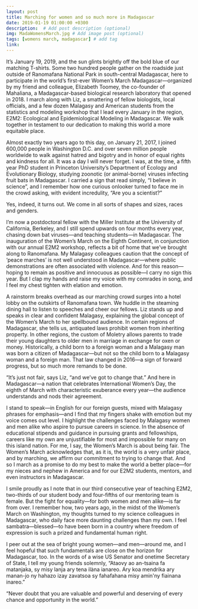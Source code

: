 ```yaml
---
layout: post
title: Marching for women and so much more in Madagascar
date: 2019-01-19 01:00:00 +0300
description:  # Add post description (optional)
img: MadaWomensMarch.jpg # Add image post (optional)
tags: [womens march, madagascar] # add tag
link:
---
```

It’s January 19, 2019, and the sun glints brightly off the bold blue of our matching T-shirts. Some two hundred people gather on the roadside just outside of Ranomafana National Park in south-central Madagascar, here to participate in the world’s first-ever Women’s March Madagascar—organized by my friend and colleague, Elizabeth Toomey, the co-founder of Mahaliana, a Madagascar-based biological research laboratory that opened in 2018. I march along with Liz, a smattering of fellow biologists, local officials, and a few dozen Malagasy and American students from the statistics and modeling workshop that I lead every January in the region, E2M2: Ecological and Epidemiological Modeling in Madagascar. We walk together in testament to our dedication to making this world a more equitable place.

Almost exactly two years ago to this day, on January 21, 2017,  I joined 600,000 people in Washington D.C. and over seven million people worldwide to walk against hatred and bigotry and in honor of equal rights and kindness for all. It was a day I will never forget. I was, at the time, a fifth year PhD student in Princeton University’s Department of Ecology and Evolutionary Biology, studying zoonotic (or animal-borne) viruses infecting fruit bats in Madagascar. I carried a sign that read simply, “I believe in science”, and  I remember how one curious onlooker turned to face me in the crowd asking, with evident incredulity, “Are you a scientist?” 

Yes, indeed, it turns out. We come in all sorts of shapes and sizes, races and genders.

 I’m now a postdoctoral fellow with the Miller Institute at the University of California, Berkeley, and I still spend upwards on four months every year, chasing down bat viruses—and teaching students—in Madagascar. The inauguration of the Women’s March on the Eighth Continent, in conjunction with our annual E2M2 workshop, reflects a bit of home that we’ve brought along to Ranomafana. My Malagasy colleagues caution that the concept of ‘peace marches’ is not well understood in Madagascar—where public demonstrations are often associated with violence. And for this reason—hoping to remain as positive and innocuous as possible—I carry no sign this year. But I clap my hands and raise my voice with my comrades in song, and I feel my chest tighten with elation and emotion.
 
A rainstorm breaks overhead as our marching crowd surges into a hotel lobby on the outskirts of Ranomafana town. We huddle in the steaming dining hall to listen to speeches and cheer our fellows. Liz stands up and speaks in clear and confident Malagasy, explaining the global concept of the Women’s March to her spellbound audience. In certain regions of Madagascar, she tells us, antiquated laws prohibit women from inheriting property. In other regions, the custom of Moletry allows parents to trade their young daughters to older men in marriage in exchange for oxen or money. Historically, a child born to a foreign woman and a Malagasy man was born a citizen of Madagascar—but not so the child born to a Malagasy woman and a foreign man. That law changed in 2016—a sign of forward progress, but so much more remands to be done. 

“It’s just not fair, says Liz, “and we’ve got to change that.” And here in Madagascar—a nation that celebrates International Women’s Day, the eighth of March with characteristic exuberance every year—the audience understands and nods their agreement. 

I stand to speak—in English for our foreign guests, mixed with Malagasy phrases for emphasis—and I find that my fingers shake with emotion but my voice comes out level. I highlight the challenges faced by Malagasy women and men alike who aspire to pursue careers in science. In the absence of educational stipends and guidance in pursuing grants and fellowships, careers like my own are unjustifiable for most and impossible for many on this island nation. For me, I say, the Women’s March is about being fair. The Women’s March acknowledges that, as it is, the world is a very unfair place, and by marching, we affirm our commitment to trying to change that. And so I march as a promise to do my best to make the world a better place—for my nieces and nephew in America and for our E2M2 students, mentors, and even instructors in Madagascar.

I smile proudly as I note that in our third consecutive year of teaching E2M2, two-thirds of our student body and four-fifths of our mentoring team is female. But the fight for equality—for both women and men alike—is far from over. I remember how, two years ago, in the midst of the Women’s March on Washington, my thoughts turned to my science colleagues in Madagascar, who daily face more daunting challenges than my own. I feel sambatra—blessed—to have been born in a country where freedom of expression is such a prized and fundamental human right. 

I peer out at the sea of bright young women—and men—around me, and I feel hopeful that such fundamentals are close on the horizon for Madagascar, too. In the words of a wise US Senator and onetime Secretary of State, I tell my young friends solemnly, “Ataovy ao an-tsaina fa matanjaka, sy misy lanja ary tena ilàna ianareo. Ary koa mendrika ary manan-jo ny hahazo izay zavatsoa sy fahafahana misy amin'ny fiainana inareo.”

“Never doubt that you are valuable and powerful and deserving of every chance and opportunity in the world.” 
